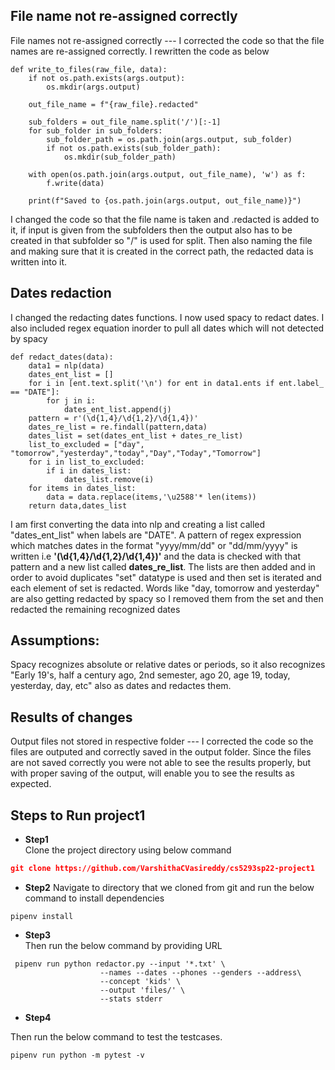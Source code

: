 ## File name not re-assigned correctly
File names not re-assigned correctly --- I corrected the code so that the file names are re-assigned correctly.
I rewritten the code as below
~~~
def write_to_files(raw_file, data):
    if not os.path.exists(args.output):
        os.mkdir(args.output)
    
    out_file_name = f"{raw_file}.redacted"

    sub_folders = out_file_name.split('/')[:-1]
    for sub_folder in sub_folders:
        sub_folder_path = os.path.join(args.output, sub_folder)
        if not os.path.exists(sub_folder_path):
            os.mkdir(sub_folder_path)

    with open(os.path.join(args.output, out_file_name), 'w') as f:
        f.write(data)

    print(f"Saved to {os.path.join(args.output, out_file_name)}")
~~~
I changed the code so that the file name is taken and .redacted is added to it, if input is given from the subfolders then the output also has to be created in that subfolder so "/" is used for split. Then also naming the file and making sure that it is created in the correct path, the redacted data is written into it.

## Dates redaction
I changed the redacting dates functions. I now used spacy to redact dates.
I also included regex equation inorder to pull all dates which will not detected by spacy
~~~
def redact_dates(data):
    data1 = nlp(data)
    dates_ent_list = []
    for i in [ent.text.split('\n') for ent in data1.ents if ent.label_ == "DATE"]:
        for j in i:
            dates_ent_list.append(j)
    pattern = r'(\d{1,4}/\d{1,2}/\d{1,4})'
    dates_re_list = re.findall(pattern,data)
    dates_list = set(dates_ent_list + dates_re_list)
    list_to_excluded = ["day", "tomorrow","yesterday","today","Day","Today","Tomorrow"]
    for i in list_to_excluded:
        if i in dates_list:
            dates_list.remove(i)
    for items in dates_list:
        data = data.replace(items,'\u2588'* len(items))
    return data,dates_list
~~~
I am first converting the data into nlp and creating a list called "dates_ent_list" when labels are "DATE". A pattern of regex expression which matches dates in the format "yyyy/mm/dd" or "dd/mm/yyyy" is written i.e **'(\d{1,4}/\d{1,2}/\d{1,4})'** and the data is checked with that pattern and a new list called **dates_re_list**.
The lists are then added and in order to avoid duplicates "set" datatype is used and then set is iterated and each element of set is redacted.
Words like "day, tomorrow and yesterday" are also getting redacted by spacy so I removed them from the set and then redacted the remaining recognized dates


## Assumptions:
Spacy recognizes absolute or relative dates or periods, so it also recognizes "Early 19's, half a century ago, 2nd semester, ago 20, age 19, today, yesterday, day, etc"  also as dates and redactes them.

## Results of changes
Output files not stored in respective folder --- I corrected the code so the files are outputed and correctly saved in the output folder.
Since the files are not saved correctly you were not able to see the results properly, but with proper saving of the output, will enable you to see the results as expected.

## **Steps to Run project1**

- **Step1**  
Clone the project directory using below command

~~~json
git clone https://github.com/VarshithaCVasireddy/cs5293sp22-project1
~~~
- **Step2**
Navigate to directory that we cloned from git and run the below command to install dependencies

~~~
pipenv install
~~~

- **Step3**  
Then run the below command by providing URL
~~~
 pipenv run python redactor.py --input '*.txt' \
                    --names --dates --phones --genders --address\
                    --concept 'kids' \
                    --output 'files/' \
                    --stats stderr
~~~
- **Step4** 

Then run the below command to test the testcases. 
~~~
pipenv run python -m pytest -v
~~~